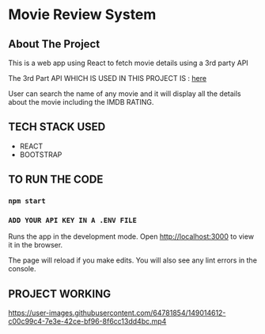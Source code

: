 # Movie Review System

## About The Project
This is a web app using React to fetch movie details using a 3rd party API

The 3rd Part API WHICH IS USED IN THIS PROJECT IS :  [here](http://www.omdbapi.com/)

User can search the name of any movie and it will display all the details about the movie including the IMDB RATING.


## TECH STACK USED 
* REACT 
* BOOTSTRAP



## TO RUN THE CODE 

### `npm start`
### `ADD YOUR API KEY IN A .ENV FILE`

Runs the app in the development mode.
Open [http://localhost:3000](http://localhost:3000) to view it in the browser.

The page will reload if you make edits.
You will also see any lint errors in the console.




## PROJECT WORKING 
https://user-images.githubusercontent.com/64781854/149014612-c00c99c4-7e3e-42ce-bf96-8f6cc13dd4bc.mp4



